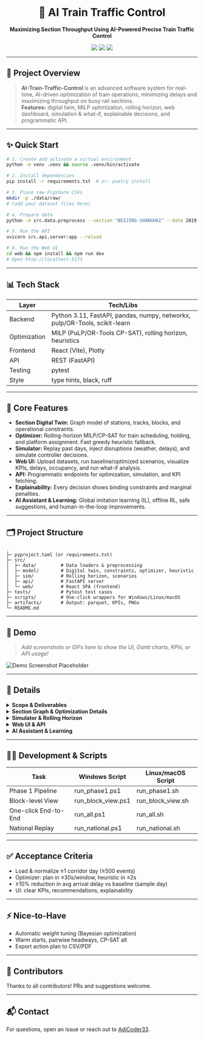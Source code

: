 <!-- PROJECT HEADER -->
<h1 align="center">🚄 AI Train Traffic Control</h1>
<p align="center">
  <b>Maximizing Section Throughput Using AI-Powered Precise Train Traffic Control</b>
</p>
<p align="center">
  <img src="https://img.shields.io/badge/python-3.11-blue.svg" />
  <img src="https://img.shields.io/badge/build-passing-brightgreen.svg" />
  <img src="https://img.shields.io/badge/react-vite-orange.svg" />
</p>

---

## 🚦 Project Overview

> **AI-Train-Traffic-Control** is an advanced software system for real-time, AI-driven optimization of train operations, minimizing delays and maximizing throughput on busy rail sections.  
> **Features:** digital twin, MILP optimization, rolling horizon, web dashboard, simulation & what-if, explainable decisions, and programmatic API.

---

## ✨ Quick Start

```bash
# 1. Create and activate a virtual environment
python -m venv .venv && source .venv/bin/activate

# 2. Install dependencies
pip install -r requirements.txt  # or: poetry install

# 3. Place raw Figshare CSVs
mkdir -p ./data/raw/
# (add your dataset files here)

# 4. Prepare data
python -m src.data.preprocess --section "BEIJING-SHANGHAI" --date 2019-12-10

# 5. Run the API
uvicorn src.api.server:app --reload

# 6. Run the Web UI
cd web && npm install && npm run dev
# Open http://localhost:5173
```

---

## 📊 Tech Stack

| Layer          | Tech/Libs                                             |
| -------------- | ----------------------------------------------------- |
| Backend        | Python 3.11, FastAPI, pandas, numpy, networkx, pulp/OR-Tools, scikit-learn |
| Optimization   | MILP (PuLP/OR-Tools CP-SAT), rolling horizon, heuristics |
| Frontend       | React (Vite), Plotly                                  |
| API            | REST (FastAPI)                                        |
| Testing        | pytest                                                |
| Style          | type hints, black, ruff                               |

---

## 🧩 Core Features

- **Section Digital Twin:** Graph model of stations, tracks, blocks, and operational constraints.
- **Optimizer:** Rolling-horizon MILP/CP-SAT for train scheduling, holding, and platform assignment. Fast greedy heuristic fallback.
- **Simulator:** Replay past days, inject disruptions (weather, delays), and simulate controller decisions.
- **Web UI:** Upload datasets, run baseline/optimized scenarios, visualize KPIs, delays, occupancy, and run what-if analysis.
- **API:** Programmatic endpoints for optimization, simulation, and KPI fetching.
- **Explainability:** Every decision shows binding constraints and marginal penalties.
- **AI Assistant & Learning:** Global imitation learning (IL), offline RL, safe suggestions, and human-in-the-loop improvements.

---

## 🗂️ Project Structure

```plaintext
.
├─ pyproject.toml (or requirements.txt)
├─ src/
│  ├─ data/         # Data loaders & preprocessing
│  ├─ model/        # Digital twin, constraints, optimizer, heuristic
│  ├─ sim/          # Rolling horizon, scenarios
│  ├─ api/          # FastAPI server
│  └─ web/          # React SPA (frontend)
├─ tests/           # Pytest test cases
├─ scripts/         # One-click wrappers for Windows/Linux/macOS
├─ artifacts/       # Output: parquet, KPIs, PNGs
└─ README.md
```

---

## 🚀 Demo

> _Add screenshots or GIFs here to show the UI, Gantt charts, KPIs, or API usage!_

![Demo Screenshot Placeholder](https://via.placeholder.com/800x300?text=Demo+Screenshot)

---

## 📖 Details

<details>
<summary><b>Scope & Deliverables</b></summary>

- Software-only, offline/file-based inputs.
- Dataset: [Figshare high-speed railway](https://doi.org/10.6084/m9.figshare.16858218).
- Recommend real-time precedence/holding/crossing to minimize delay & maximize throughput.
- Deliverables: Data prep, digital twin, optimizer, simulator, web UI, API, tests, demo dataset.
</details>

<details>
<summary><b>Section Graph & Optimization Details</b></summary>

- Graph: stations as nodes, track sections as edges; capacity, headways, dwell, gradients.
- MILP/CP-SAT: Departure/arrival times, holds, overtakings, platform/block occupancy, priorities.
- Objective: Minimize arrival delay + penalties, maximize trains served.
- Constraints: Block/platform occupancy, headway, dwell, speed, binary precedence.
- Heuristic: Greedy dispatch by priority, lateness, slack.
</details>

<details>
<summary><b>Simulator & Rolling Horizon</b></summary>

- Replay historical days, inject disruptions.
- Call optimizer every 5 minutes over a 45–60 min rolling window.
- Output: Hold/route/overtake plans, action plans, simulated KPIs.
</details>

<details>
<summary><b>Web UI & API</b></summary>

- React SPA under `/web`
- Pages: Overview, Radar, Recommendations, What-If
- API: `/optimize`, `/simulate`, `/kpis`
- Auth: Bearer token or dev headers
</details>

<details>
<summary><b>AI Assistant & Learning</b></summary>

- Global Imitation Learning (IL), Offline RL, safety filter, human-in-the-loop.
- Endpoints: `/ai/ask`, `/ai/suggest`, `/admin/train_global`, etc.
</details>

---

## 🧑‍💻 Development & Scripts

| Task                  | Windows Script         | Linux/macOS Script     |
|-----------------------|-----------------------|-----------------------|
| Phase 1 Pipeline      | run_phase1.ps1        | run_phase1.sh         |
| Block-level View      | run_block_view.ps1    | run_block_view.sh     |
| One-click End-to-End  | run_all.ps1           | run_all.sh            |
| National Replay       | run_national.ps1      | run_national.sh       |

---

## ✅ Acceptance Criteria

- Load & normalize ≥1 corridor day (≥500 events)
- Optimizer: plan in ≤30s/window, heuristic in ≤2s
- ≥10% reduction in avg arrival delay vs baseline (sample day)
- UI: clear KPIs, recommendations, explainability

---

## ⚡ Nice-to-Have

- Automatic weight tuning (Bayesian optimization)
- Warm starts, pairwise headways, CP-SAT alt
- Export action plan to CSV/PDF

---

## 🤝 Contributors

Thanks to all contributors! PRs and suggestions welcome.

---

## 📬 Contact

For questions, open an issue or reach out to [AdiCoder33](https://github.com/AdiCoder33).
